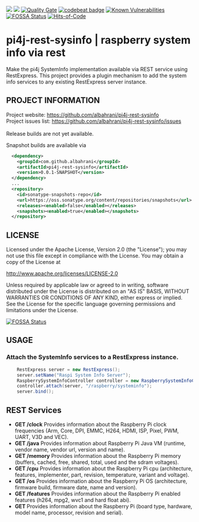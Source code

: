 [![](https://jitci.com/gh/albahrani/pi4j-rest-sysinfo/svg)](https://jitci.com/gh/albahrani/pi4j-rest-sysinfo)
[![](https://jitci.com/gh/albahrani/pi4j-rest-sysinfo/svg)](https://jitci.com/gh/albahrani/pi4j-rest-sysinfo)
[![Quality Gate](https://sonarcloud.io/api/project_badges/measure?project=com.github.albahrani%3Api4j-rest-sysinfo&metric=alert_status)](https://sonarcloud.io/dashboard?id=com.github.albahrani%3Api4j-rest-sysinfo)
[![codebeat badge](https://codebeat.co/badges/73611634-3b3a-44d2-a83a-ca19139257ca)](https://codebeat.co/projects/github-com-albahrani-pi4j-rest-sysinfo-master)
[![Known Vulnerabilities](https://snyk.io/test/github/albahrani/pi4j-rest-sysinfo/badge.svg?targetFile=pom.xml)](https://snyk.io/test/github/albahrani/pi4j-rest-sysinfo?targetFile=pom.xml)
[![FOSSA Status](https://app.fossa.io/api/projects/git%2Bgithub.com%2Falbahrani%2Fpi4j-rest-sysinfo.svg?type=shield)](https://app.fossa.io/projects/git%2Bgithub.com%2Falbahrani%2Fpi4j-rest-sysinfo?ref=badge_shield)
[![Hits-of-Code](https://hitsofcode.com/github/albahrani/pi4j-rest-sysinfo)](https://hitsofcode.com/view/github/albahrani/pi4j-rest-sysinfo)

# pi4j-rest-sysinfo | raspberry system info via rest
Make the pi4j SystemInfo implementation available via REST service using RestExpress.
This project provides a plugin mechanism to add the system info services to any existing RestExpress server instance.

## PROJECT INFORMATION

Project website: https://github.com/albahrani/pi4j-rest-sysinfo <br />
Project issues list: https://github.com/albahrani/pi4j-rest-sysinfo/issues <br />
<br />
Release builds are not yet available.

Snapshot builds are available via
```xml
  <dependency>
    <groupId>com.github.albahrani</groupId>
    <artifactId>pi4j-rest-sysinfo</artifactId>
    <version>0.0.1-SNAPSHOT</version>
  </dependency>
  ...
  <repository>
    <id>sonatype-snapshots-repo</id>
    <url>https://oss.sonatype.org/content/repositories/snapshots</url>
    <releases><enabled>false</enabled></releases>
    <snapshots><enabled>true</enabled></snapshots>
  </repository>
```

## LICENSE
 Licensed under the Apache License, Version 2.0 (the "License");
 you may not use this file except in compliance with the License.
 You may obtain a copy of the License at

 http://www.apache.org/licenses/LICENSE-2.0
  
 Unless required by applicable law or agreed to in writing, software
 distributed under the License is distributed on an "AS IS" BASIS,
 WITHOUT WARRANTIES OR CONDITIONS OF ANY KIND, either express or implied.
 See the License for the specific language governing permissions and
 limitations under the License.


[![FOSSA Status](https://app.fossa.io/api/projects/git%2Bgithub.com%2Falbahrani%2Fpi4j-rest-sysinfo.svg?type=large)](https://app.fossa.io/projects/git%2Bgithub.com%2Falbahrani%2Fpi4j-rest-sysinfo?ref=badge_large)

## USAGE
### Attach the SystemInfo services to a RestExpress instance.
```Java
	RestExpress server = new RestExpress();
	server.setName("Raspi System Info Server");
	RaspberrySystemInfoController controller = new RaspberrySystemInfoController();
	controller.attach(server, "/raspberry/systeminfo");
	server.bind();
```

## REST Services
 * **GET <baseUri>/clock**
 Provides information about the Raspberry Pi clock frequencies (Arm, Core, DPI, EMMC, H264, HDMI, ISP, Pixel, PWM, UART, V3D and VEC).
 * **GET <baseUri>/java**
 Provides information about Raspberry Pi Java VM (runtime, vendor name, vendor url, version and name).
 * **GET <baseUri>/memory**
 Provides information about the Raspberry Pi memory (buffers, cached, free, shared, total, used and the sdram voltages).
 * **GET <baseUri>/cpu**
 Provides information about the Raspberry Pi cpu (architecture, features, implementer, part, revision, temperature, variant and voltage).
 * **GET <baseUri>/os**
 Provides information about the Raspberry Pi OS (architecture, firmware build, firmware date, name and version).
 * **GET <baseUri>/features**
 Provides information about the Raspberry Pi enabled features (h264, mpg2, wvc1 and hard float abi).
 * **GET <baseUri>**
 Provides information about the Raspberry Pi (board type, hardware, model name, processor, revision and serial).

